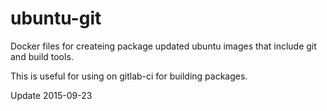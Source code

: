 # ubuntu-git

Docker files for createing package updated ubuntu images that include git and build tools.  

This is useful for using on gitlab-ci for building packages.

Update 2015-09-23
